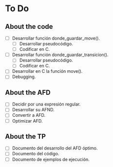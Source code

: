 To Do
=====

About the code
--------------
- [ ] Desarrollar función donde_guardar_move().
  - [ ] Desarrollar pseudocódigo.
  - [ ] Codificar en C.
- [ ] Desarrollar función donde_guardar_transicion().
  - [ ] Desarrollar pseudocódigo.
  - [ ] Codificar en C.
- [ ] Desarrollar en C la función move().
- [ ] Debugging.

About the AFD
-------------
- [ ] Decidir por una expresión regular.
- [ ] Desarrollar su AFND.
- [ ] Convertir a AFD.
- [ ] Optimizar AFD.

About the TP
------------
- [ ] Documento del desarrollo del AFD óptimo.
- [ ] Documento del código.
- [ ] Documento de ejemplos de ejecución.
